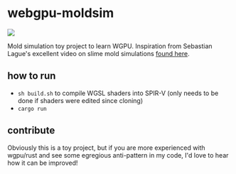# webgpu-moldsim

![](https://media.giphy.com/media/DFGRbytr9paX39MUsP/giphy-downsized.gif)

Mold simulation toy project to learn WGPU. Inspiration from Sebastian Lague's excellent video on slime mold simulations [found here](https://www.youtube.com/watch?v=X-iSQQgOd1A). 


## how to run

*  `sh build.sh` to compile WGSL shaders into SPIR-V (only needs to be done if shaders were edited since cloning)
*  `cargo run`


## contribute

Obviously this is a toy project, but if you are more experienced with wgpu/rust and see some egregious anti-pattern in my code, I'd love to hear how it can be improved!




